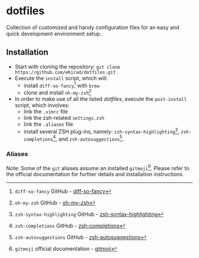 # dotfiles
Collection of customized and handy configuration files for an easy and quick development environment setup.

## Installation
- Start with cloning the repository: `git clone https://github.com/eKirad/dotfiles.git`
- Execute the `install` script, which will:
  - install `diff-so-fancy`[^1] with `brew`
  - clone and install `oh-my-zsh`[^2]
- In order to make use of all the listed *dotfiles*, execute the `post-install` script, which involves:
  - link the `.vimrc` file
  - link the zsh-related `settings.zsh`
  - link the `.aliases` file
  - install several ZSH plug-ins, namely: `zsh-syntax-highlighting`[^3], `zsh-completions`[^4], and `zsh-autosuggestions`[^5].  

### Aliases
Note: Some of the `git` aliases assume an installed `gitmoji`[^6]. Please refer to the official documentation for further details and installation instructions.

[^1]: `diff-so-fancy` GitHub - [diff-so-fancy](https://github.com/so-fancy/diff-so-fancy)
[^2]: `oh-my-zsh` GitHub  - [oh-my-zsh](https://github.com/ohmyzsh/ohmyzshi)
[^3]: `zsh-syntax-highlighting` GitHub - [zsh-syntax-highlighting](https://github.com/zsh-users/zsh-autosuggestions)
[^4]: `zsh-completions` GitHub - [zsh-completions](https://github.com/zsh-users/zsh-completions)
[^5]: `zsh-autosuggestions` GitHub - [zsh-autosuggestions](https://github.com/zsh-users/zsh-autosuggestions)
[^6]: `gitmoji` official documentation - [gitmoji](https://github.com/carloscuesta/gitmoji)
